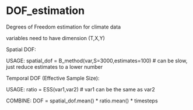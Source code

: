 # DOF_estimation
Degrees of Freedom estimation for climate data

variables need to have dimension (T,X,Y)

Spatial DOF:

USAGE: spatial_dof = B_method(var,S=3000,estimates=100) # can be slow, just reduce estimates to a lower number

Temporal DOF (Effective Sample Size): 

USAGE: ratio = ESS(var1,var2) # var1 can be the same as var2
 
COMBINE: DOF = spatial_dof.mean() * ratio.mean() * timesteps 
